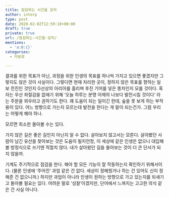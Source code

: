 ```yaml
---
title: 점검하는 시간을 갖자
author: interp
type: post
date: 2020-02-02T12:59:10+00:00
draft: true
private: true
url: /점검하는-시간을-갖자/
mentions:
  - 'a:0:{}'
categories:
  - 미분류

---
```

결과를 위한 목표가 아닌, 과정을 위한 인생의 목표를 하나씩 가지고 있으면 좋겠지만 그렇지도 않은 것이 사실이다. 그렇다면 현재 자리한 곳이, 정하지 않은 목표를 향하는 일보 전진인 것인지 G선상의 아리아를 흘리며 후진 기어를 넣은 똥차인지 모를 것이다. 혹자는 우선 좌절감을 없애기 위해 &#8216;오늘 하루는 분명 어제의 나보다 발전시킬 것이다&#8217; 라는 주문을 외우라고 권하기도 한다. 꽤 도움이 되는 일이긴 한데, 숲을 못 보게 하는 부작용이 있다. 어느 방향으로 가는지 모르는데 발전을 한다는 게 말이 되는건가. 그럼 우리는 어떻게 해야 하나.

모르면 최소한 돌아볼 수는 있다.

가지 않은 길은 좋은 길인지 아닌지 알 수 없다. 살아보지 않고서는 모른다. 살아봤던 사람이 남긴 유산을 찾아보는 것은 도움이 될지언정, 이 세상에 같은 인생은 없으니 대입해 볼 방정식으로 쓰기엔 적절치 않다. 내가 살아왔던 길을 돌아보는 것이 더 큰 단서가 되지 않을까.

기계도 주기적으로 점검을 한다. 해야 할 모든 기능이 잘 작동하는지 확인하기 위해서이다. (물론 인생에 &#8216;주어진&#8217; 과업 같은 건 없다. 세상이 정해줬거나 하는 건 있어도 신이 정해준 건 없으니까.) 하지만 과업이 아니라 인생이 원하는 방향으로 가고 있는지를 되새기고 돌아볼 필요는 있다. 어려운 말로 &#8216;성찰&#8217;이겠지만, 단어에서 느껴지는 고고한 의식 같은 건 사실 아니다.